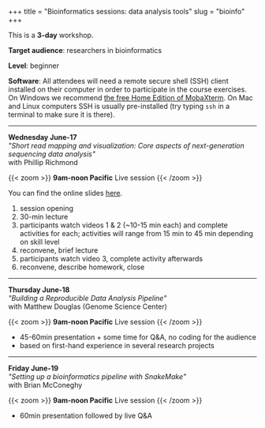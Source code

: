 +++
title = "Bioinformatics sessions: data analysis tools"
slug = "bioinfo"
+++

This is a **3-day** workshop.

**Target audience**: researchers in bioinformatics

**Level**: beginner

**Software**: All attendees will need a remote secure shell (SSH) client installed on their computer in
order to participate in the course exercises. On Windows we recommend
[the free Home Edition of MobaXterm](https://mobaxterm.mobatek.net/download.html). On Mac and Linux
computers SSH is usually pre-installed (try typing `ssh` in a terminal to make sure it is there).

<!-- **Prerequisites**:  -->

---

**Wednesday June-17**  
*"Short read mapping and visualization: Core aspects of next-generation sequencing data analysis"*  
with Phillip Richmond

{{< zoom >}}
<b>9am-noon Pacific</b>
Live session
{{< /zoom >}}

You can find the online slides [here](https://docs.google.com/presentation/d/17JLujUNtsvSIzN0XZAM8OMT0tnrmoZvotF3eCydrN-c).


1. session opening
1. 30-min lecture
1. participants watch videos 1 & 2 (~10-15 min each) and complete activities for each;
  activities will range from 15 min to 45 min depending on skill level
1. reconvene, brief lecture
1. participants watch video 3, complete activity afterwards
1. reconvene, describe homework, close

<!-- Video 1 - Mapping short reads against the reference genome (Fastq —> SAM) -->
<!-- Video 2 - Converting mapped reads from SAM —> BAM and indexing -->
<!-- Video 3 - Visualizing mapped reads in IGV and taking snapshots -->

---

**Thursday June-18**  
*"Building a Reproducible Data Analysis Pipeline"*  
with Matthew Douglas (Genome Science Center)

{{< zoom >}}
<b>9am-noon Pacific</b>
Live session
{{< /zoom >}}

- 45-60min presentation + some time for Q&A, no coding for the audience
- based on first-hand experience in several research projects

---

**Friday June-19**  
*"Setting up a bioinformatics pipeline with SnakeMake"*  
with Brian McConeghy

{{< zoom >}}
<b>9am-noon Pacific</b>
Live session
{{< /zoom >}}

- 60min presentation followed by live Q&A
